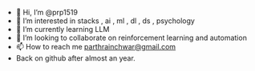 - 👋 Hi, I’m @prp1519
- 👀 I’m interested in stacks , ai , ml , dl , ds , psychology 
- 🌱 I’m currently learning LLM
- 💞️ I’m looking to collaborate on reinforcement learning and automation 
- 📫 How to reach me parthrainchwar@gmail.com
- Back on github after almost an year.

<!---
prp1519/prp1519 is a ✨ special ✨ repository because its `README.md` (this file) appears on your GitHub profile.
You can click the Preview link to take a look at your changes.
--->
